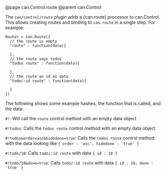 @page can.Control.route 
@parent can.Control

The `can/control/route` plugin adds a {can.route] processor to can.Control.  This allows
creating routes and binding to `can.route` in a single step.  For example:

    Router = can.Route({
      // the route is empty
      "route" : function(data){
      
      },
      // the route says todos
      "todos route" : function(data){
      
      },
      // the route an id as data
      "todo/:id route" : function(data){
      
      }
    })

The following shows some example hashes, the function that is called, and the data:

`#!`: Will call the `route` control method with an empty data object

`#!todos`: Calls the `todos route` control method with an empty data object

`#!todos&order=asc&hidedone=true`: Calls the `todos route` control method with the data looking like
`{ order : 'asc', hidedone : 'true' }`

`#!todo/10`: Calls `todo/:id route` with data `{ id : 10 }`

`#!todo/10&done=true`: Calls `todo/:id route` with data `{ id : 10, done : 'true' }`
